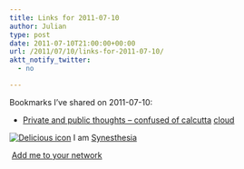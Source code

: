 ```yaml
---
title: Links for 2011-07-10
author: Julian
type: post
date: 2011-07-10T21:00:00+00:00
url: /2011/07/10/links-for-2011-07-10/
aktt_notify_twitter:
  - no

---
```

Bookmarks I&#8217;ve shared on 2011-07-10:

  * [Private and public thoughts &ndash; confused of calcutta][1] 
    [cloud][2] </li> </ul> 
    
    <p class="deliciouslink">
      <a href="https://del.icio.us/synesthesia" title="See all my bookmarks on del.icio.us"><img src="https://www.synesthesia.co.uk/images/deliciousicon.jpg" alt="Delicious icon" /></a>&nbsp;I am <a href="https://del.icio.us/synesthesia" title="See all my bookmarks on del.icio.us">Synesthesia</a>
    </p>
    
    <p class="deliciouslink">
      <a href="https://del.icio.us/network?add=synesthesia" title="Add me to your del.icio.us network"><img src="https://www.synesthesia.co.uk/images/add.gif" alt="" /></a>&nbsp;<a href="https://del.icio.us/network?add=synesthesia" title="Add me to your del.icio.us network">Add me to your network</a>
    </p>

 [1]: https://confusedofcalcutta.com/2011/07/09/private-and-public-thoughts/comment-page-1/#comment-734360
 [2]: https://www.delicious.com/synesthesia/cloud